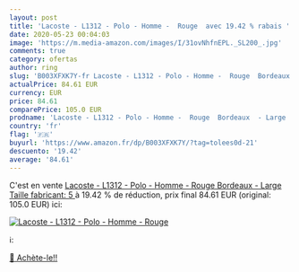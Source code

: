```yaml
---
layout: post
title: 'Lacoste - L1312 - Polo - Homme -  Rouge  avec 19.42 % rabais '
date: 2020-05-23 00:04:03
image: 'https://m.media-amazon.com/images/I/31ovNhfnEPL._SL200_.jpg'
comments: true
category: ofertas
author: ring
slug: 'B003XFXK7Y-fr Lacoste - L1312 - Polo - Homme -  Rouge  Bordeaux  - Large  Taille fabricant: 5 '
actualPrice: 84.61 EUR
currency: EUR
price: 84.61
comparePrice: 105.0 EUR
prodname: 'Lacoste - L1312 - Polo - Homme -  Rouge  Bordeaux  - Large  Taille fabricant: 5 '
country: 'fr'
flag: '🇫🇷'
buyurl: 'https://www.amazon.fr/dp/B003XFXK7Y/?tag=tolees0d-21'
descuento: '19.42'
average: '84.61'
---
```


C'est en vente [Lacoste - L1312 - Polo - Homme -  Rouge  Bordeaux  - Large  Taille fabricant: 5 ](https://www.amazon.fr/dp/B003XFXK7Y/?tag=tolees0d-21)  à  19.42 % de réduction, prix final  84.61 EUR (original: 105.0 EUR) ici:

[![Lacoste - L1312 - Polo - Homme -  Rouge ](https://m.media-amazon.com/images/I/31ovNhfnEPL._SL200_.jpg)](https://www.amazon.fr/dp/B003XFXK7Y/?tag=tolees0d-21)

ℹ️:


[🛒 Achète-le!!](https://www.amazon.fr/dp/B003XFXK7Y/?tag=tolees0d-21)
